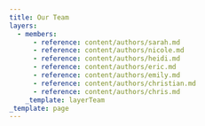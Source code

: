 ```yaml
---
title: Our Team
layers:
  - members:
      - reference: content/authors/sarah.md
      - reference: content/authors/nicole.md
      - reference: content/authors/heidi.md
      - reference: content/authors/eric.md
      - reference: content/authors/emily.md
      - reference: content/authors/christian.md
      - reference: content/authors/chris.md
    _template: layerTeam
_template: page
---
```

